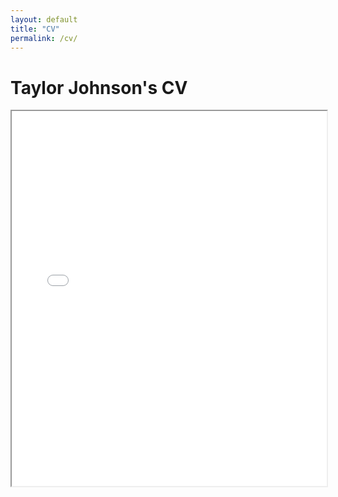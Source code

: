 ```yaml
---
layout: default
title: "CV"
permalink: /cv/
---
```


# Taylor Johnson's CV

<iframe src="/assets/CV.pdf" width="100%" height="600px">
  <p>Your browser does not support PDFs. Please download the PDF to view it: 
  <a href="/assets/CV.pdf">Download CV</a>.</p>
</iframe>
